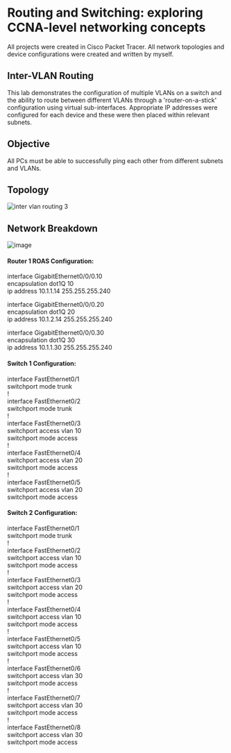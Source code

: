 # Routing and Switching: exploring CCNA-level networking concepts
All projects were created in Cisco Packet Tracer. All network topologies and device configurations were created and written by myself. 


## Inter-VLAN Routing
This lab demonstrates the configuration of multiple VLANs on a switch and the ability to route between different VLANs through a 'router-on-a-stick' configuration using virtual sub-interfaces.
Appropriate IP addresses were configured for each device and these were then placed within relevant subnets. 


## Objective 
All PCs must be able to successfully ping each other from different subnets and VLANs.


## Topology

![inter vlan routing 3](https://github.com/user-attachments/assets/bcf72ef4-9ffc-4295-954a-fa91dac094cd)


## Network Breakdown

![image](https://github.com/user-attachments/assets/6421fee3-49e2-4d5d-9421-81c8bb4451bd)




#### Router 1 ROAS Configuration:

interface GigabitEthernet0/0/0.10  
encapsulation dot1Q 10  
ip address 10.1.1.14 255.255.255.240  

interface GigabitEthernet0/0/0.20  
encapsulation dot1Q 20  
ip address 10.1.2.14 255.255.255.240  

interface GigabitEthernet0/0/0.30  
 encapsulation dot1Q 30  
 ip address 10.1.1.30 255.255.255.240  

#### Switch 1 Configuration:  
interface FastEthernet0/1  
 switchport mode trunk  
!  
interface FastEthernet0/2  
 switchport mode trunk  
!  
interface FastEthernet0/3  
 switchport access vlan 10  
 switchport mode access  
!  
interface FastEthernet0/4  
 switchport access vlan 20  
 switchport mode access  
!  
interface FastEthernet0/5  
 switchport access vlan 20  
 switchport mode access  

 #### Switch 2 Configuration:

interface FastEthernet0/1  
 switchport mode trunk  
!  
interface FastEthernet0/2  
 switchport access vlan 10  
 switchport mode access  
!  
interface FastEthernet0/3  
 switchport access vlan 20  
 switchport mode access  
!  
interface FastEthernet0/4  
 switchport access vlan 10  
 switchport mode access  
!  
interface FastEthernet0/5  
 switchport access vlan 10  
 switchport mode access  
!  
interface FastEthernet0/6  
 switchport access vlan 30  
 switchport mode access  
!  
interface FastEthernet0/7  
 switchport access vlan 30  
 switchport mode access  
!  
interface FastEthernet0/8  
 switchport access vlan 30  
 switchport mode access  
 
